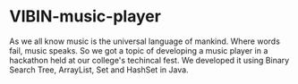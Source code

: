# VIBIN-music-player
As we all know music is the universal language of mankind. Where words fail, music speaks. So we got a topic of developing a music player in a hackathon held at our college's techincal fest. We developed it using Binary Search Tree, ArrayList, Set and HashSet in Java.
